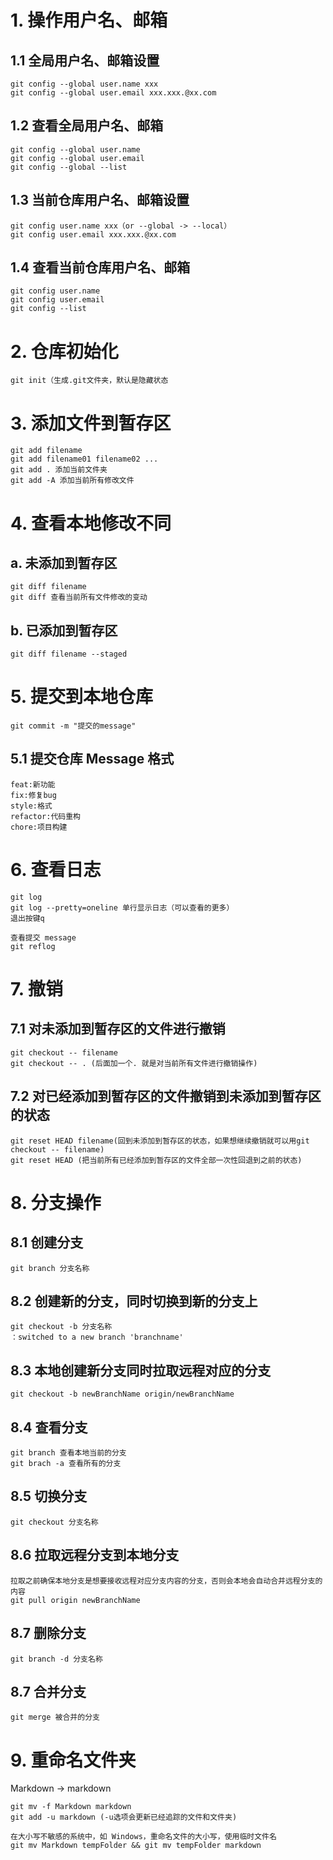 # 1. 操作用户名、邮箱

## 1.1 全局用户名、邮箱设置

```
git config --global user.name xxx
git config --global user.email xxx.xxx.@xx.com
```

## 1.2 查看全局用户名、邮箱

```
git config --global user.name
git config --global user.email
git config --global --list
```

## 1.3 当前仓库用户名、邮箱设置

```
git config user.name xxx（or --global -> --local）
git config user.email xxx.xxx.@xx.com
```

## 1.4 查看当前仓库用户名、邮箱

```
git config user.name
git config user.email
git config --list
```

# 2. 仓库初始化

```
git init（生成.git文件夹，默认是隐藏状态
```

# 3. 添加文件到暂存区

```
git add filename
git add filename01 filename02 ...
git add . 添加当前文件夹
git add -A 添加当前所有修改文件
```

# 4. 查看本地修改不同

## a. 未添加到暂存区

```
git diff filename
git diff 查看当前所有文件修改的变动
```

## b. 已添加到暂存区

```
git diff filename --staged
```

# 5. 提交到本地仓库

```
git commit -m "提交的message"
```

## 5.1 提交仓库 Message 格式

```
feat:新功能
fix:修复bug
style:格式
refactor:代码重构
chore:项目构建
```

# 6. 查看日志

```
git log
git log --pretty=oneline 单行显示日志（可以查看的更多）
退出按键q

查看提交 message
git reflog
```

# 7. 撤销

## 7.1 对未添加到暂存区的文件进行撤销

```
git checkout -- filename
git checkout -- . (后面加一个. 就是对当前所有文件进行撤销操作)
```

## 7.2 对已经添加到暂存区的文件撤销到未添加到暂存区的状态

```
git reset HEAD filename(回到未添加到暂存区的状态，如果想继续撤销就可以用git checkout -- filename)
git reset HEAD (把当前所有已经添加到暂存区的文件全部一次性回退到之前的状态)
```

# 8. 分支操作

## 8.1 创建分支

```
git branch 分支名称
```

## 8.2 创建新的分支，同时切换到新的分支上

```
git checkout -b 分支名称
：switched to a new branch 'branchname'
```

## 8.3 本地创建新分支同时拉取远程对应的分支

```
git checkout -b newBranchName origin/newBranchName
```

## 8.4 查看分支

```
git branch 查看本地当前的分支
git brach -a 查看所有的分支
```

## 8.5 切换分支

```
git checkout 分支名称
```

## 8.6 拉取远程分支到本地分支

```
拉取之前确保本地分支是想要接收远程对应分支内容的分支，否则会本地会自动合并远程分支的内容
git pull origin newBranchName
```



## 8.7 删除分支

```
git branch -d 分支名称
```

## 8.7 合并分支

```
git merge 被合并的分支
```

# 9. 重命名文件夹

Markdown -> markdown

```
git mv -f Markdown markdown
git add -u markdown (-u选项会更新已经追踪的文件和文件夹)

在大小写不敏感的系统中，如 Windows，重命名文件的大小写，使用临时文件名
git mv Markdown tempFolder && git mv tempFolder markdown
```

